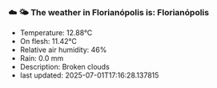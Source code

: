 ### ☁️ 🌤️  The weather in Florianópolis is: Florianópolis

- Temperature: 12.88°C
- On flesh: 11.42°C
- Relative air humidity: 46%
- Rain: 0.0 mm
- Description: Broken clouds
- last updated: 2025-07-01T17:16:28.137815

